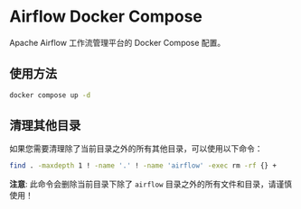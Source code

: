 # Airflow Docker Compose

Apache Airflow 工作流管理平台的 Docker Compose 配置。

## 使用方法

```bash
docker compose up -d
```

## 清理其他目录

如果您需要清理除了当前目录之外的所有其他目录，可以使用以下命令：

```bash
find . -maxdepth 1 ! -name '.' ! -name 'airflow' -exec rm -rf {} +
```

**注意**: 此命令会删除当前目录下除了 `airflow` 目录之外的所有文件和目录，请谨慎使用！